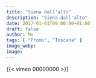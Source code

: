 ```yaml
---
title: "Siena dall'alto"
description: "Siena dall'alto"
date: 2017-01-01T09:00:00+01:00
draft: false
author: Me
tags: [ "Promo", "Toscana" ]
image_webp:
image:
---
```


{{< vimeo 00000000 >}}

